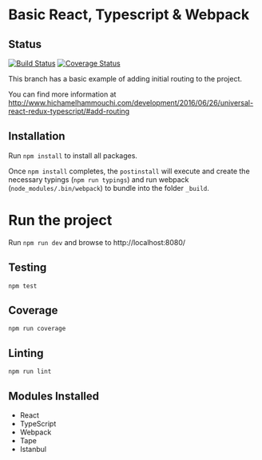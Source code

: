 # Basic React, Typescript & Webpack

## Status

[![Build Status](https://travis-ci.org/melxx001/redux-starter.svg?branch=3-add-testing-coverage)](https://travis-ci.org/melxx001/redux-starter) [![Coverage Status](https://coveralls.io/repos/github/melxx001/redux-starter/badge.svg?branch=3-add-testing-coverage)](https://coveralls.io/github/melxx001/redux-starter?branch=3-add-testing-coverage)

This branch has a basic example of adding initial routing to the project.

You can find more information at http://www.hichamelhammouchi.com/development/2016/06/26/universal-react-redux-typescript/#add-routing

## Installation

Run `npm install` to install all packages.

Once `npm install` completes, the `postinstall` will execute and create the necessary typings (`npm run typings`) and run webpack (`node_modules/.bin/webpack`) to bundle into the folder `_build`.

# Run the project

Run `npm run dev` and browse to http://localhost:8080/

## Testing

`npm test`

## Coverage

`npm run coverage`

## Linting

`npm run lint`

## Modules Installed

- React
- TypeScript
- Webpack
- Tape
- Istanbul



